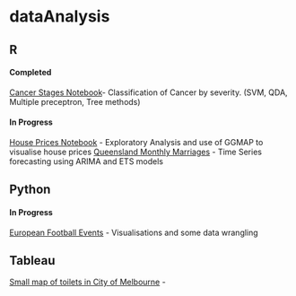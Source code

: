 # dataAnalysis


## R

#### Completed
[Cancer Stages Notebook](https://github.com/arietd/dataAnalysis/blob/master/cancer_Stage_Classification.ipynb)- Classification of Cancer by severity. (SVM, QDA, Multiple preceptron, Tree methods)

#### In Progress
[House Prices Notebook](https://github.com/arietd/dataAnalysis/blob/master/Melbourne_housing.ipynb) - Exploratory Analysis and use of GGMAP to visualise house prices
[Queensland Monthly Marriages](https://github.com/arietd/dataAnalysis/blob/master/Queensland_marriages_timeseries.ipynb) - Time Series forecasting using ARIMA and ETS models

## Python
#### In Progress
[European Football Events](https://github.com/arietd/dataAnalysis/blob/master/footballing_events.ipynb) - Visualisations and some data wrangling 


## Tableau
[Small map of toilets in City of Melbourne](https://public.tableau.com/profile/ariet.dzhumashev1262#!/vizhome/MelbournePublicToilets_0/Dashboard1?publish=yes) - 

